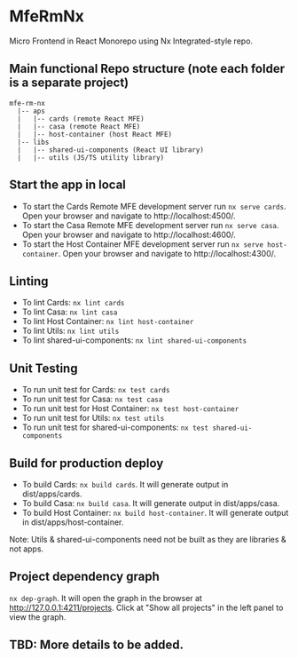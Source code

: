 # MfeRmNx

Micro Frontend in React Monorepo using Nx Integrated-style repo.

## Main functional Repo structure (note each folder is a separate project)
```
mfe-rm-nx
  |-- aps
  |   |-- cards (remote React MFE)
  |   |-- casa (remote React MFE)
  |   |-- host-container (host React MFE)
  |-- libs
  |   |-- shared-ui-components (React UI library)
  |   |-- utils (JS/TS utility library)
```

## Start the app in local
- To start the Cards Remote MFE development server run `nx serve cards`. Open your browser and navigate to http://localhost:4500/.
- To start the Casa Remote MFE development server run `nx serve casa`. Open your browser and navigate to http://localhost:4600/.
- To start the Host Container MFE development server run `nx serve host-container`. Open your browser and navigate to http://localhost:4300/.

## Linting
- To lint Cards: `nx lint cards`
- To lint Casa: `nx lint casa`
- To lint Host Container: `nx lint host-container`
- To lint Utils: `nx lint utils`
- To lint shared-ui-components: `nx lint shared-ui-components`

## Unit Testing
- To run unit test for Cards: `nx test cards`
- To run unit test for Casa: `nx test casa`
- To run unit test for Host Container: `nx test host-container`
- To run unit test for Utils: `nx test utils`
- To run unit test for shared-ui-components: `nx test shared-ui-components`

## Build for production deploy
- To build Cards: `nx build cards`. It will generate output in dist/apps/cards.
- To build Casa: `nx build casa`. It will generate output in dist/apps/casa.
- To build Host Container: `nx build host-container`. It will generate output in dist/apps/host-container.

Note: Utils & shared-ui-components need not be built as they are libraries & not apps.

## Project dependency graph
`nx dep-graph`. It will open the graph in the browser at http://127.0.0.1:4211/projects. Click at "Show all projects" in the left panel to view the graph.

## TBD: More details to be added.
